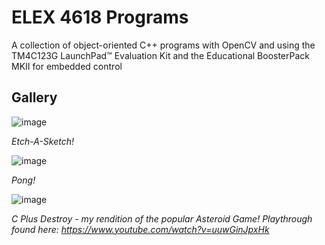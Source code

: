 # ELEX 4618 Programs
 
A collection of object-oriented C++ programs with OpenCV and using the TM4C123G LaunchPad™ Evaluation Kit and the Educational BoosterPack MKII for embedded control

## Gallery

![image](https://github.com/fyemane/ELEX4618-Programs/assets/93152842/a3b9f654-9cf8-4e03-83e1-b31546f30bce)

*Etch-A-Sketch!*

![image](https://github.com/fyemane/ELEX4618-Programs/assets/93152842/89e302b7-c4de-4bc2-a6a1-e07ca6833a3a)

*Pong!*

![image](https://github.com/fyemane/ELEX4618-Programs/assets/93152842/eda81f90-2dd2-4c88-9cb0-fd829f1d1889)

*C Plus Destroy - my rendition of the popular Asteroid Game! Playthrough found here: https://www.youtube.com/watch?v=uuwGinJpxHk*
